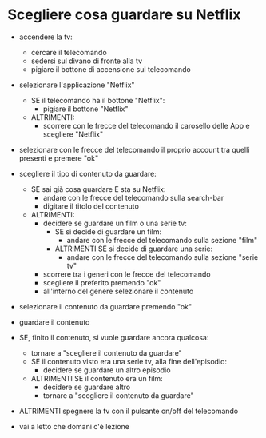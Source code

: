 # Scegliere cosa guardare su Netflix

- accendere la tv:
  - cercare il telecomando
  - sedersi sul divano di fronte alla tv
  - pigiare il bottone di accensione sul telecomando

- selezionare l'applicazione "Netflix"
  - SE il telecomando ha il bottone "Netflix":
    - pigiare il bottone "Netflix"
  - ALTRIMENTI:
    - scorrere con le frecce del telecomando il carosello delle App e scegliere "Netflix"

- selezionare con le frecce del telecomando il proprio account tra quelli presenti e premere "ok"

- scegliere il tipo di contenuto da guardare:
  - SE sai già cosa guardare E sta su Netflix:
    - andare con le frecce del telecomando sulla search-bar
    - digitare il titolo del contenuto
  - ALTRIMENTI:
    - decidere se guardare un film o una serie tv:
      - SE si decide di guardare un film:
        - andare con le frecce del telecomando sulla sezione "film"
      - ALTRIMENTI SE si decide di guardare una serie:
        - andare con le frecce del telecomando sulla sezione "serie tv"
    - scorrere tra i generi con le frecce del telecomando
    - scegliere il preferito premendo "ok"
    - all'interno del genere selezionare il contenuto

- selezionare il contenuto da guardare premendo "ok" 

- guardare il contenuto

- SE, finito il contenuto, si vuole guardare ancora qualcosa:
  - tornare a "scegliere il contenuto da guardare"
  - SE il contenuto visto era una serie tv, alla fine dell'episodio:
    - decidere se guardare un altro episodio
  - ALTRIMENTI SE il contenuto era un film:
    - decidere se guardare altro
    - tornare a "scegliere il contenuto da guardare"
- ALTRIMENTI spegnere la tv con il pulsante on/off del telecomando

- vai a letto che domani c'è lezione